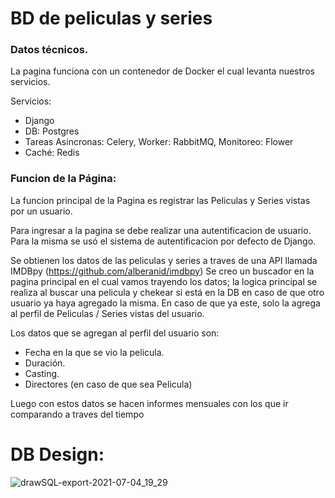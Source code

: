 # BD de peliculas y series

### Datos técnicos.
La pagina funciona con un contenedor de Docker el cual levanta nuestros servicios.

Servicios:
- Django
- DB: Postgres
- Tareas Asincronas: Celery, Worker: RabbitMQ, Monitoreo: Flower
- Caché: Redis

### Funcion de la Página:
La funcion principal de la Pagina es registrar las Peliculas y Series vistas por un usuario.

Para ingresar a la pagina se debe realizar una autentificacion de usuario.
Para la misma se usó el sistema de autentificacion por defecto de Django.

Se obtienen los datos de las peliculas y series a traves de una API llamada IMDBpy (https://github.com/alberanid/imdbpy)
Se creo un buscador en la pagina principal en el cual vamos trayendo los datos; la logica principal se realiza al buscar
una pelicula y chekear si está en la DB en caso de que otro usuario ya haya agregado la misma. En caso de que ya este, solo
la agrega al perfil de Peliculas / Series vistas del usuario.

Los datos que se agregan al perfil del usuario son:
- Fecha en la que se vio la pelicula.
- Duración.
- Casting.
- Directores (en caso de que sea Pelicula)

Luego con estos datos se hacen informes mensuales con los que ir
comparando a traves del tiempo

# DB Design:
![drawSQL-export-2021-07-04_19_29](https://user-images.githubusercontent.com/35976464/124401131-28d84c80-dcfe-11eb-9563-f209b05c4f0f.png)

